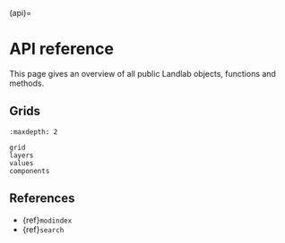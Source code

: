 (api)=

# API reference

This page gives an overview of all public Landlab objects, functions and
methods.

## Grids

```{toctree}
:maxdepth: 2

grid
layers
values
components
```

## References

- {ref}`modindex`
- {ref}`search`
